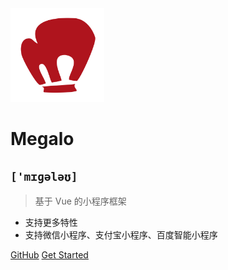 <!-- ![megalo-log](_media/megalo-logo.png) -->
<img src="./_media/megalo-logo.png" width=150>

# **Megalo**

## `['mɪɡələʊ]`

> 基于 Vue 的小程序框架

* 支持更多特性
* 支持微信小程序、支付宝小程序、百度智能小程序

[GitHub](https://github.com/kaola-fed/megalo)
[Get Started](quickstart)
